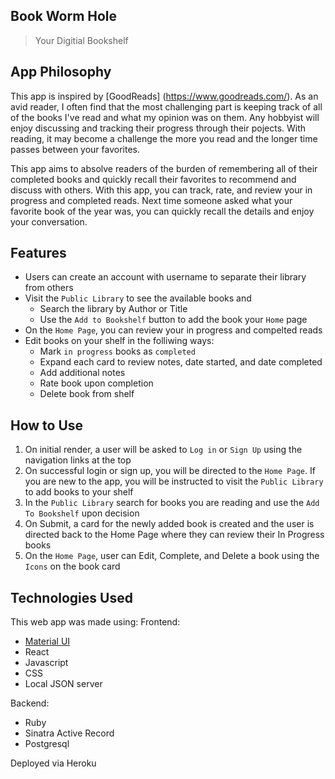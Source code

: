 ## Book Worm Hole

> Your Digitial Bookshelf

## App Philosophy

This app is inspired by [GoodReads] (https://www.goodreads.com/). As an avid reader, I often find that the most challenging part is keeping track of all of the books I've read and what my opinion was on them. Any hobbyist will enjoy discussing and tracking their progress through their pojects. With reading, it may become a challenge the more you read and the longer time passes between your favorites. 

This app aims to absolve readers of the burden of remembering all of their completed books and quickly recall their favorites to recommend and discuss with others. With this app, you can track, rate, and review your in progress and completed reads. Next time someone asked what your favorite book of the year was, you can quickly recall the details and enjoy your conversation. 


## Features
- Users can create an account with username to separate their library from others 
- Visit the `Public Library` to see the available books and
  - Search the library by Author or Title
  - Use the `Add to Bookshelf` button to add the book your `Home` page
- On the `Home Page`, you can review your in progress and compelted reads
- Edit books on your shelf in the folliwing ways:
  - Mark `in progress` books as `completed `
  - Expand each card to review notes, date started, and date completed
  - Add additional notes
  - Rate book upon completion
  - Delete book from shelf 


## How to Use
1. On initial render, a user will be asked to `Log in` or `Sign Up` using the navigation links at the top
2. On successful login or sign up, you will be directed to the `Home Page`.
   If you are new to the app, you will be instructed to visit the `Public Library` to add books to your shelf
4. In the `Public Library` search for books you are reading and use the `Add To Bookshelf` upon decision
5. On Submit, a card for the newly added book is created and the user is directed back to the Home Page where they can review their In Progress books
6. On the `Home Page`, user can Edit, Complete, and Delete a book using the `Icons` on the book card 


## Technologies Used

This web app was made using:
Frontend: 
- [Material UI](https://materializecss.com/) 
- React
- Javascript 
- CSS
- Local JSON server

Backend:
 - Ruby 
 - Sinatra Active Record
 - Postgresql
 

 Deployed via Heroku